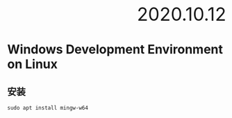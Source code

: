 <div style="text-align:right; font-size:3em;">2020.10.12</div>

# Windows Development Environment on Linux

## 安装

```shell
sudo apt install mingw-w64
```

